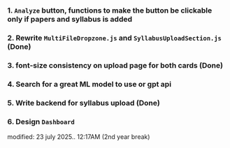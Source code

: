 ### 1. `Analyze` button, functions to make the button be clickable only if papers and syllabus is added
### 2. Rewrite `MultiFileDropzone.js` and `SyllabusUploadSection.js` (Done)
### 3. font-size consistency on upload page for both cards (Done)
### 4. Search for a great ML model to use or gpt api 
### 5. Write backend for syllabus upload (Done)
### 6. Design `Dashboard` 

modified: 23 july 2025.. 12:17AM (2nd year break)